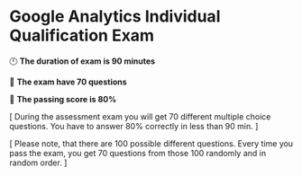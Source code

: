 # Google Analytics Individual Qualification Exam 

🕛 **The duration of exam is 90 minutes**

📄 **The exam have 70 questions**

🔶 **The passing score is 80%**




[ During the assessment exam you will get 70 different multiple choice questions. You have to answer 80% correctly in less than 90 min.  ]

[ Please note, that there are 100 possible different questions. Every time you pass the exam, you get 70 questions from those 100 randomly and in random order. ]

